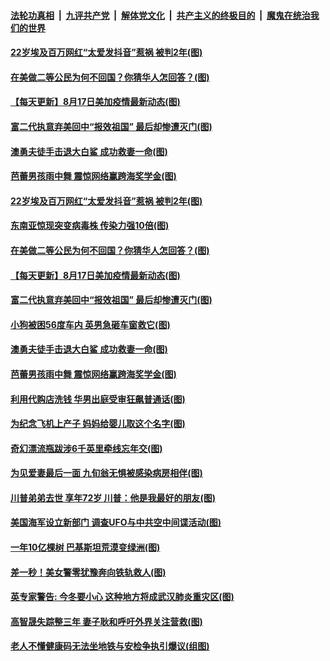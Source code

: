 

####  [法轮功真相](../../../../basic/blob/master/README.md?t=08180502) &nbsp;|&nbsp; [九评共产党](../../../../9ping.md/blob/master/README.md?t=08180502) &nbsp;|&nbsp; [解体党文化](../../../../jtdwh.md/blob/master/README.md?t=08180502)  &nbsp;|&nbsp; [共产主义的终极目的](../../../../gczydzjmd.md/blob/master/README.md?t=08180502) &nbsp;|&nbsp; [魔鬼在统治我们的世界](../../../../mgztzwmdsj.md/blob/master/README.md?t=08180502) 

#### [22岁埃及百万网红“太爱发抖音”惹祸 被判2年(图)](../pages/p3/943284.md?t=08180502) 

#### [在美做二等公民为何不回国？你猜华人怎回答？(图)](../pages/p3/943274.md?t=08180502) 

#### [【每天更新】8月17日美加疫情最新动态(图)](../pages/p3/941940.md?t=08180502) 

#### [富二代执意弃美回中“报效祖国” 最后却惨遭灭门(图)](../pages/p3/942889.md?t=08180502) 

#### [澳勇夫徒手击退大白鲨 成功救妻一命(图)](../pages/p3/943217.md?t=08180502) 

#### [芭蕾男孩雨中舞 震惊网络赢跨海奖学金(图)](../pages/p3/943192.md?t=08180502) 

#### [22岁埃及百万网红“太爱发抖音”惹祸 被判2年(图)](../pages/p3/943284.md?t=08180502) 

#### [东南亚惊现突变病毒株 传染力强10倍(图)](../pages/p3/943282.md?t=08180502) 

#### [在美做二等公民为何不回国？你猜华人怎回答？(图)](../pages/p3/943274.md?t=08180502) 

#### [【每天更新】8月17日美加疫情最新动态(图)](../pages/p3/941940.md?t=08180502) 

#### [富二代执意弃美回中“报效祖国” 最后却惨遭灭门(图)](../pages/p3/942889.md?t=08180502) 

#### [小狗被困56度车内 英男急砸车窗救它(图)](../pages/p3/943220.md?t=08180502) 

#### [澳勇夫徒手击退大白鲨 成功救妻一命(图)](../pages/p3/943217.md?t=08180502) 

#### [芭蕾男孩雨中舞 震惊网络赢跨海奖学金(图)](../pages/p3/943192.md?t=08180502) 

#### [利用代购店洗钱 华男出庭受审狂飙普通话(图)](../pages/p3/943185.md?t=08180502) 

#### [为纪念飞机上产子 妈妈给婴儿取这个名字(图)](../pages/p3/943139.md?t=08180502) 

#### [奇幻漂流瓶跋涉6千英里牵线忘年交(图)](../pages/p3/942787.md?t=08180502) 


#### [为见爱妻最后一面 九旬翁无惧被感染病房相伴(图)](../pages/p3/942800.md?t=08180502) 

#### [川普弟弟去世 享年72岁 川普：他是我最好的朋友(图)](../pages/p3/943131.md?t=08180502) 

#### [美国海军设立新部门 调查UFO与中共空中间谍活动(图)](../pages/p3/943129.md?t=08180502) 

#### [一年10亿棵树 巴基斯坦荒漠变绿洲(图)](../pages/p3/942686.md?t=08180502) 

#### [差一秒！美女警零犹豫奔向铁轨救人(图)](../pages/p3/943102.md?t=08180502) 

#### [英专家警告: 今冬要小心 这种地方将成武汉肺炎重灾区(图)](../pages/p3/943103.md?t=08180502) 

#### [高智晟失踪整三年 妻子耿和呼吁外界关注营救(图)](../pages/p3/943099.md?t=08180502) 

#### [老人不懂健康码无法坐地铁与安检争执引爆议(组图)](../pages/p3/943029.md?t=08180502) 

